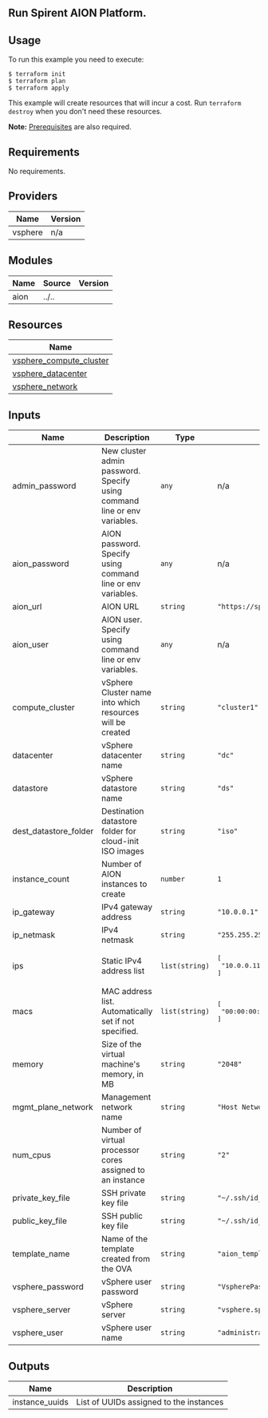## Run Spirent AION Platform.

## Usage
To run this example you need to execute:

    $ terraform init
    $ terraform plan
    $ terraform apply

This example will create resources that will incur a cost. Run `terraform destroy` when you don't need these resources.

**Note:** [Prerequisites](../../README.md#Prerequisites) are also required.


<!-- BEGINNING OF PRE-COMMIT-TERRAFORM DOCS HOOK -->
## Requirements

No requirements.

## Providers

| Name | Version |
|------|---------|
| vsphere | n/a |

## Modules

| Name | Source | Version |
|------|--------|---------|
| aion | ../.. |  |

## Resources

| Name |
|------|
| [vsphere_compute_cluster](https://registry.terraform.io/providers/hashicorp/vsphere/latest/docs/data-sources/compute_cluster) |
| [vsphere_datacenter](https://registry.terraform.io/providers/hashicorp/vsphere/latest/docs/data-sources/datacenter) |
| [vsphere_network](https://registry.terraform.io/providers/hashicorp/vsphere/latest/docs/data-sources/network) |

## Inputs

| Name | Description | Type | Default | Required |
|------|-------------|------|---------|:--------:|
| admin\_password | New cluster admin password. Specify using command line or env variables. | `any` | n/a | yes |
| aion\_password | AION password. Specify using command line or env variables. | `any` | n/a | yes |
| aion\_url | AION URL | `string` | `"https://spirent.spirentaion.com"` | no |
| aion\_user | AION user. Specify using command line or env variables. | `any` | n/a | yes |
| compute\_cluster | vSphere Cluster name into which resources will be created | `string` | `"cluster1"` | no |
| datacenter | vSphere datacenter name | `string` | `"dc"` | no |
| datastore | vSphere datastore name | `string` | `"ds"` | no |
| dest\_datastore\_folder | Destination datastore folder for cloud-init ISO images | `string` | `"iso"` | no |
| instance\_count | Number of AION instances to create | `number` | `1` | no |
| ip\_gateway | IPv4 gateway address | `string` | `"10.0.0.1"` | no |
| ip\_netmask | IPv4 netmask | `string` | `"255.255.255.0"` | no |
| ips | Static IPv4 address list | `list(string)` | <pre>[<br>  "10.0.0.11"<br>]</pre> | no |
| macs | MAC address list.  Automatically set if not specified. | `list(string)` | <pre>[<br>  "00:00:00:11:22:33"<br>]</pre> | no |
| memory | Size of the virtual machine's memory, in MB | `string` | `"2048"` | no |
| mgmt\_plane\_network | Management network name | `string` | `"Host Network"` | no |
| num\_cpus | Number of virtual processor cores assigned to an instance | `string` | `"2"` | no |
| private\_key\_file | SSH private key file | `string` | `"~/.ssh/id_rsa"` | no |
| public\_key\_file | SSH public key file | `string` | `"~/.ssh/id_rsa.pub"` | no |
| template\_name | Name of the template created from the OVA | `string` | `"aion_template"` | no |
| vsphere\_password | vSphere user password | `string` | `"VspherePassword"` | no |
| vsphere\_server | vSphere server | `string` | `"vsphere.spirentcom.com"` | no |
| vsphere\_user | vSphere user name | `string` | `"administrator@vsphere.local"` | no |

## Outputs

| Name | Description |
|------|-------------|
| instance\_uuids | List of UUIDs assigned to the instances |
<!-- END OF PRE-COMMIT-TERRAFORM DOCS HOOK -->
